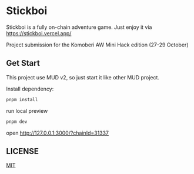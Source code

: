 # Stickboi

Stickboi is a fully on-chain adventure game. Just enjoy it via <https://stickboi.vercel.app/>

Project submission for the Komoberi AW Mini Hack edition (27-29 October)

## Get Start

This project use MUD v2, so just start it like other MUD project.


Install dependency:

```bash
pnpm install
```

run local preview
```bash
pnpm dev
```

open <http://127.0.0.1:3000/?chainId=31337>

## LICENSE

[MIT](./LICENSE)